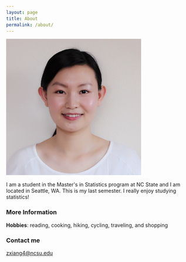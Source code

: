 ```yaml
---
layout: page
title: About
permalink: /about/
---
```

![](/images/1.png)

I am a student in the Master's in Statistics program at NC State and I am located in Seattle, WA. This is my last semester. I really enjoy studying statistics!

### More Information

**Hobbies**: reading, cooking, hiking, cycling, traveling, and shopping

### Contact me

[zxiang4@ncsu.edu](mailto:zxiang4@ncsu.edu)

